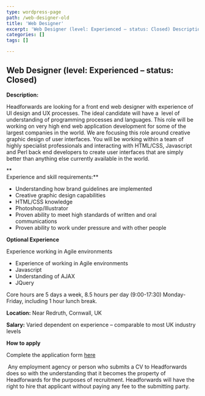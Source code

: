 ```yaml
---
type: wordpress-page
path: /web-designer-old
title: 'Web Designer'
excerpt: 'Web Designer (level: Experienced – status: Closed) Description: Headforwards are looking for a front end web designer with experience of UI design and UX processes. The ideal candidate will have a  level of understanding of programming processes and languages. This role will be working on very high end web application development for some of the …'
categories: []
tags: []

---
```

Web Designer (level: Experienced – status: Closed)
--------------------------------------------------

**Description:**

Headforwards are looking for a front end web designer with experience of UI design and UX processes. The ideal candidate will have a  level of understanding of programming processes and languages. This role will be working on very high end web application development for some of the largest companies in the world. We are focusing this role around creative graphic design of user interfaces. You will be working within a team of highly specialist professionals and interacting with HTML/CSS, Javascript and Perl back end developers to create user interfaces that are simply better than anything else currently available in the world.

**  
Experience and skill requirements:**

*   Understanding how brand guidelines are implemented
*   Creative graphic design capabilities
*   HTML/CSS knowledge
*   Photoshop/Illustrator
*   Proven ability to meet high standards of written and oral communications
*   Proven ability to work under pressure and with other people

**Optional Experience**

Experience working in Agile environments

*   Experience of working in Agile environments
*   Javascript
*   Understanding of AJAX
*   JQuery

Core hours are 5 days a week, 8.5 hours per day (9:00-17:30) Monday-Friday, including 1 hour lunch break.

**Location:** Near Redruth, Cornwall, UK

**Salary:** Varied dependent on experience – comparable to most UK industry levels

**How to apply**

Complete the application form [here](http://www.headforwards.com/application-form/ "Application Form")

 Any employment agency or person who submits a CV to Headforwards does so with the understanding that it becomes the property of Headforwards for the purposes of recruitment. Headforwards will have the right to hire that applicant without paying any fee to the submitting party.
